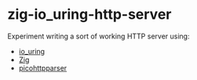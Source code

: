 # zig-io\_uring-http-server

Experiment writing a sort of working HTTP server using:
* [io\_uring](https://unixism.net/loti/what_is_io_uring.html)
* [Zig](https://ziglang.org)
* [picohttpparser](https://github.com/h2o/picohttpparser)
